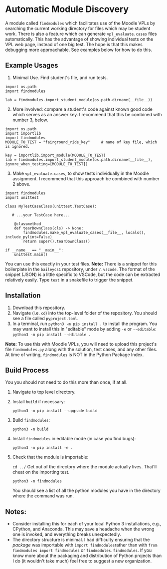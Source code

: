 # Automatic Module Discovery
A module called ```findmodules``` which facilitates use of the Moodle VPLs by searching the current working directory for files which may be student work. There is also a feature which can generate ```vpl_evaluate.cases``` files automatically. This has the advantage of showing individual tests on the VPL web page, instead of one big test. The hope is that this makes debugging more approachable. See examples below for how to do this.

## Example Usages
1. Minimal Use. Find student's file, and run tests.
```
import os.path
import findmodules

lab = findmodules.import_student_module(os.path.dirname(__file__))
```

2. More involved: compare a student's code against known good code which serves as an answer key. I recommend that this be combined with number 3, below.
```
import os.path
import importlib
import findmodules
MODULE_TO_TEST = "fairground_ride_key"     # name of key file, which is ignored.

key = importlib.import_module(MODULE_TO_TEST)
lab = findmodules.import_student_module(os.path.dirname(__file__), ignore_when_testing=[MODULE_TO_TEST])
```

3. Make ```vpl_evaluate.cases```, to show tests individually in the Moodle assignment. I recommend that this approach be combined with number 2 above.
```
import findmodules
import unittest

class MyTestCaseClass(unittest.TestCase):

   # ...your TestCase here...

    @classmethod
    def tearDownClass(cls) -> None:
        findmodules.make_vpl_evaluate_cases(__file__, locals(), include_pylint=False)    
        return super().tearDownClass()

if __name__ == "__main__":
    unittest.main()
```
You can use this exactly in your test files. **Note:** There is a snippet for this boilerplate in the ```baileycs1``` repository, under ```/.vscode```. The format of the snippet (JSON) is a little specific to VSCode, but the code can be extracted relatively easily. Type ```test``` in a snakefile to trigger the snippet.

## Installation
1. Download this repository.
2. Navigate (i.e. ```cd```) into the top-level folder of the repository. You should see a file called ```pyproject.toml```.
3. In a terminal, run ```python3 -m pip install .``` to install the program. You may want to install this in "editable" mode by adding ```-e``` or ```--editable```:
```python3 -m pip install --editable .```

__Note:__ To use this with Moodle VPLs, you will need to upload this project's file ```findmodules.py``` along with the solution, test cases, and any other files. At time of writing, ```findmodules``` is NOT in the Python Package Index.

## Build Process
You you should not need to do this more than once, if at all.
1. Navigate to top level directory.
2. Install ```build``` if necessary:
   
   ```python3 -m pip install --upgrade build```

3. Build ```findmodules```:

   ```python3 -m build```

4. Install ```findmodules``` in editable mode (in case you find bugs):

   ```python3 -m pip install -e .```

5. Check that the module is importable:

   ```cd ../``` Get out of the directory where the module actually lives. That'll cheat on the importing test.

   ```python3 -m findmodules```

   You should see a list of all the python modules you have in the directory where the command was run.

## Notes:
- Consider installing this for each of your local Python 3 installations, e.g., CPython, and Anaconda. This may save a headache when the wrong one is invoked, and everything breaks unexpectedly.
- The directory structure is minimal. I had difficulty ensuring that the *package* was importable with ```import findmodules```rather than with ```from findmodules import findmodules``` or ```findmodules.findmodules```. If you know more about the packaging and distribution of Python projects than I do (it wouldn't take much) feel free to suggest a new organization.